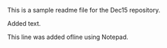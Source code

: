 This is a sample readme file for the Dec15 repository.

Added text.

This line was added ofline using Notepad.
